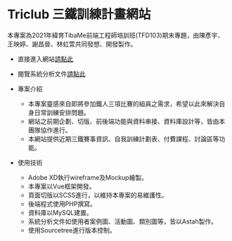 # Triclub 三鐵訓練計畫網站
本專案為2021年緯育TibaMe前端工程師培訓班(TFD103)期末專題，由陳彥宇、王映婷、謝昌晉、林虹萱共同發想、開發製作。
+ 直接進入網站[請點此](https://tibamef2e.com/tfd103/g3/tfd103-g3/)
+ 閱覽系統分析文件[請點此](https://drive.google.com/file/d/1F7kMWUy5eXAvGxUN1ysJlhQhD4vzN0VU/view)

+ 專案介紹
  - 本專案靈感來自即將參加鐵人三項比賽的組員之需求，希望以此來解決自身日常訓練安排問題。
  - 網站之前期企劃、切版、前後端功能與資料串接、資料庫設計等，皆由本團隊協作進行。
  - 本網站提供近期三鐵賽事資訊、自我訓練計劃表、付費課程、討論區等功能。
  
+ 使用技術
  - Adobe XD執行wireframe及Mockup繪製。
  - 本專案以Vue框架開發。
  - 頁面切版以SCSS進行，以維持本專案的易維護性。
  - 後端程式使用PHP撰寫。
  - 資料庫以MySQL建置。
  - 系統分析文件如使用者案例圖、活動圖、類別圖等，皆以Astah製作。
  - 使用Sourcetree進行版本控制。

